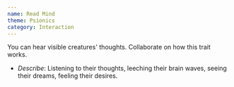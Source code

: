 ```yaml
---
name: Read Mind
theme: Psionics
category: Interaction
---
```


You can hear visible creatures' thoughts. Collaborate on how this trait works.

* *Describe*: Listening to their thoughts, leeching their brain waves, seeing their dreams, feeling their desires.